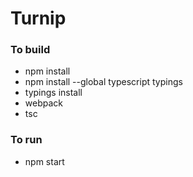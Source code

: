 # Turnip

### To build  
- npm install  
- npm install --global typescript typings  
- typings install  
- webpack  
- tsc  

### To run  
- npm start